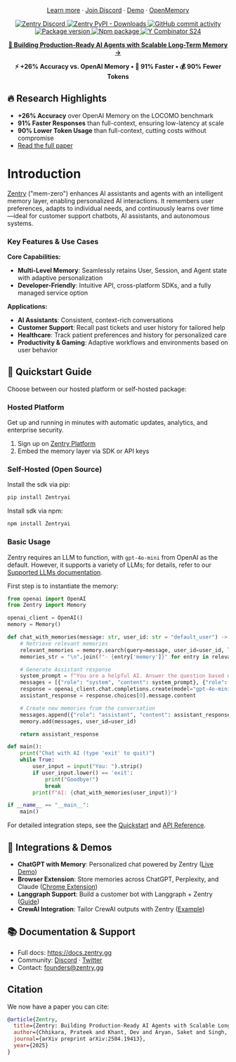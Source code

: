 
<p align="center">
  <a href="https://zentry.gg">Learn more</a>
  ·
  <a href="https://Zentry.dev/DiG">Join Discord</a>
  ·
  <a href="https://Zentry.dev/demo">Demo</a>
  ·
  <a href="https://Zentry.dev/openmemory">OpenMemory</a>
</p>

<p align="center">
  <a href="https://Zentry.dev/DiG">
    <img src="https://dcbadge.vercel.app/api/server/6PzXDgEjG5?style=flat" alt="Zentry Discord">
  </a>
  <a href="https://pepy.tech/project/Zentryai">
    <img src="https://img.shields.io/pypi/dm/Zentryai" alt="Zentry PyPI - Downloads">
  </a>
  <a href="https://github.com/Zentryai/Zentry">
    <img src="https://img.shields.io/github/commit-activity/m/Zentryai/Zentry?style=flat-square" alt="GitHub commit activity">
  </a>
  <a href="https://pypi.org/project/Zentryai" target="blank">
    <img src="https://img.shields.io/pypi/v/Zentryai?color=%2334D058&label=pypi%20package" alt="Package version">
  </a>
  <a href="https://www.npmjs.com/package/Zentryai" target="blank">
    <img src="https://img.shields.io/npm/v/Zentryai" alt="Npm package">
  </a>
  <a href="https://www.ycombinator.com/companies/Zentry">
    <img src="https://img.shields.io/badge/Y%20Combinator-S24-orange?style=flat-square" alt="Y Combinator S24">
  </a>
</p>

<p align="center">
  <a href="https://zentry.gg/research"><strong>📄 Building Production-Ready AI Agents with Scalable Long-Term Memory →</strong></a>
</p>
<p align="center">
  <strong>⚡ +26% Accuracy vs. OpenAI Memory • 🚀 91% Faster • 💰 90% Fewer Tokens</strong>
</p>

##  🔥 Research Highlights
- **+26% Accuracy** over OpenAI Memory on the LOCOMO benchmark
- **91% Faster Responses** than full-context, ensuring low-latency at scale
- **90% Lower Token Usage** than full-context, cutting costs without compromise
- [Read the full paper](https://zentry.gg/research)

# Introduction

[Zentry](https://zentry.gg) ("mem-zero") enhances AI assistants and agents with an intelligent memory layer, enabling personalized AI interactions. It remembers user preferences, adapts to individual needs, and continuously learns over time—ideal for customer support chatbots, AI assistants, and autonomous systems.

### Key Features & Use Cases

**Core Capabilities:**
- **Multi-Level Memory**: Seamlessly retains User, Session, and Agent state with adaptive personalization
- **Developer-Friendly**: Intuitive API, cross-platform SDKs, and a fully managed service option

**Applications:**
- **AI Assistants**: Consistent, context-rich conversations
- **Customer Support**: Recall past tickets and user history for tailored help
- **Healthcare**: Track patient preferences and history for personalized care
- **Productivity & Gaming**: Adaptive workflows and environments based on user behavior

## 🚀 Quickstart Guide <a name="quickstart"></a>

Choose between our hosted platform or self-hosted package:

### Hosted Platform

Get up and running in minutes with automatic updates, analytics, and enterprise security.

1. Sign up on [Zentry Platform](https://app.zentry.gg)
2. Embed the memory layer via SDK or API keys

### Self-Hosted (Open Source)

Install the sdk via pip:

```bash
pip install Zentryai
```

Install sdk via npm:
```bash
npm install Zentryai
```

### Basic Usage

Zentry requires an LLM to function, with `gpt-4o-mini` from OpenAI as the default. However, it supports a variety of LLMs; for details, refer to our [Supported LLMs documentation](https://docs.zentry.gg/components/llms/overview).

First step is to instantiate the memory:

```python
from openai import OpenAI
from Zentry import Memory

openai_client = OpenAI()
memory = Memory()

def chat_with_memories(message: str, user_id: str = "default_user") -> str:
    # Retrieve relevant memories
    relevant_memories = memory.search(query=message, user_id=user_id, limit=3)
    memories_str = "\n".join(f"- {entry['memory']}" for entry in relevant_memories["results"])

    # Generate Assistant response
    system_prompt = f"You are a helpful AI. Answer the question based on query and memories.\nUser Memories:\n{memories_str}"
    messages = [{"role": "system", "content": system_prompt}, {"role": "user", "content": message}]
    response = openai_client.chat.completions.create(model="gpt-4o-mini", messages=messages)
    assistant_response = response.choices[0].message.content

    # Create new memories from the conversation
    messages.append({"role": "assistant", "content": assistant_response})
    memory.add(messages, user_id=user_id)

    return assistant_response

def main():
    print("Chat with AI (type 'exit' to quit)")
    while True:
        user_input = input("You: ").strip()
        if user_input.lower() == 'exit':
            print("Goodbye!")
            break
        print(f"AI: {chat_with_memories(user_input)}")

if __name__ == "__main__":
    main()
```

For detailed integration steps, see the [Quickstart](https://docs.zentry.gg/quickstart) and [API Reference](https://docs.zentry.gg/api-reference).

## 🔗 Integrations & Demos

- **ChatGPT with Memory**: Personalized chat powered by Zentry ([Live Demo](https://Zentry.dev/demo))
- **Browser Extension**: Store memories across ChatGPT, Perplexity, and Claude ([Chrome Extension](https://chromewebstore.google.com/detail/onihkkbipkfeijkadecaafbgagkhglop?utm_source=item-share-cb))
- **Langgraph Support**: Build a customer bot with Langgraph + Zentry ([Guide](https://docs.zentry.gg/integrations/langgraph))
- **CrewAI Integration**: Tailor CrewAI outputs with Zentry ([Example](https://docs.zentry.gg/integrations/crewai))

## 📚 Documentation & Support

- Full docs: https://docs.zentry.gg
- Community: [Discord](https://Zentry.dev/DiG) · [Twitter](https://x.com/Zentryai)
- Contact: founders@zentry.gg

## Citation

We now have a paper you can cite:

```bibtex
@article{Zentry,
  title={Zentry: Building Production-Ready AI Agents with Scalable Long-Term Memory},
  author={Chhikara, Prateek and Khant, Dev and Aryan, Saket and Singh, Taranjeet and Yadav, Deshraj},
  journal={arXiv preprint arXiv:2504.19413},
  year={2025}
}
```

